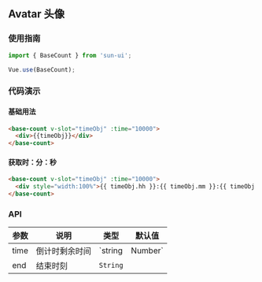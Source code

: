 ## Avatar 头像

### 使用指南

```javascript
import { BaseCount } from 'sun-ui';

Vue.use(BaseCount);
```
### 代码演示

#### 基础用法

```html
<base-count v-slot="timeObj" :time="10000">
  <div>{{timeObj}}</div>
</base-count>
```

#### 获取时：分：秒

```html
<base-count v-slot="timeObj" :time="10000">
  <div style="width:100%">{{ timeObj.hh }}:{{ timeObj.mm }}:{{ timeObj.ss }}</div>
</base-count>
```
### API 

| 参数 | 说明 | 类型 | 默认值 |
|------|------|------|------|
| time | 倒计时剩余时间 | `string|Number` | ` ` |
| end | 结束时刻 | `String` | ` ` |